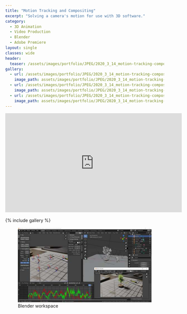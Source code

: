 ```yaml
---
title: "Motion Tracking and Compositing"
excerpt: "Solving a camera's motion for use with 3D software."
category:
  - 3D Animation
  - Video Production
  - Blender
  - Adobe Premiere
layout: single
classes: wide
header:
  teaser: /assets/images/portfolio/JPEG/2020_3_14_motion-tracking-compositing-mix-square.jpg
gallery:
  - url: /assets/images/portfolio/JPEG/2020_3_14_motion-tracking-compositing-real.jpg
    image_path: assets/images/portfolio/JPEG/2020_3_14_motion-tracking-compositing-real.jpg
  - url: /assets/images/portfolio/JPEG/2020_3_14_motion-tracking-compositing-mix.jpg
    image_path: assets/images/portfolio/JPEG/2020_3_14_motion-tracking-compositing-mix.jpg
  - url: /assets/images/portfolio/JPEG/2020_3_14_motion-tracking-compositing-fake.jpg
    image_path: assets/images/portfolio/JPEG/2020_3_14_motion-tracking-compositing-fake.jpg
---
```


<iframe width="560" height="315" src="https://www.youtube.com/embed/XTN_rWhw8TU?autoplay=1" frameborder="0" allow="accelerometer; clipboard-write; encrypted-media; gyroscope; picture-in-picture" allowfullscreen></iframe>

{% include gallery %}

<figure class="align-center">
	<a href="/assets/images/portfolio/JPEG/2020_3_14_motion-tracking-compositing-workspace.jpg"><img src="/assets/images/portfolio/JPEG/2020_3_14_motion-tracking-compositing-workspace.jpg"></a>
  <figcaption>Blender workspace</figcaption>
</figure>
